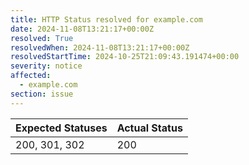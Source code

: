 ```yaml
---
title: HTTP Status resolved for example.com
date: 2024-11-08T13:21:17+00:00Z
resolved: True
resolvedWhen: 2024-11-08T13:21:17+00:00Z
resolvedStartTime: 2024-10-25T21:09:43.191474+00:00
severity: notice
affected:
  - example.com
section: issue
---
```


| Expected Statuses | Actual Status  |
|-------------------|----------------|
| 200, 301, 302 | 200 |
